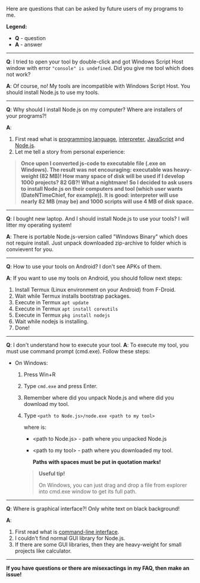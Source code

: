 Here are questions that can be asked by future users of my programs to me.

**Legend:**
* **Q** - question
* **A** - answer

---

**Q**: I tried to open your tool by double-click and got Windows Script Host window with error `"console" is undefined`. Did you give me tool which does not work?

**A**: Of course, no! My tools are incompatible with Windows Script Host. You should install Node.js to use my tools.

---

**Q**: Why should I install Node.js on my computer? Where are installers of your programs?!

**A**: 
1. First read what is [programming language](https://en.wikipedia.org/wiki/Programming_language), [interpreter](https://en.wikipedia.org/wiki/Interpreter_(computing)), [JavaScript](https://en.wikipedia.org/wiki/JavaScript) and [Node.js](https://en.wikipedia.org/wiki/Node.js).
2. Let me tell a story from personal experience:
> **Once upon I converted js-code to executable file (.exe on Windows). The result was not encouraging: executable was heavy-weight (82 MB)! How many space of disk will be used if I develop 1000 projects? 82 GB?! What a nightmare! So I decided to ask users to install Node.js on their computers and tool (which user wants (DateNTimeChief, for example)). It is good: interpreter will use nearly 82 MB (may be) and 1000 scripts will use 4 MB of disk space.**

---

**Q**: I bought new laptop. And I should install Node.js to use your tools? I will litter my operating system!

**A**: There is portable Node.js-version called "Windows Binary" which does not require install. Just unpack downloaded zip-archive to folder which is convievent for you.

---

**Q**: How to use your tools on Android? I don't see APKs of them.

**A**: If you want to use my tools on Android, you should follow next steps:

1. Install Termux (Linux environment on your Android) from F-Droid.
2. Wait while Termux installs bootstrap packages.
3. Execute in Termux `apt update`
4. Execute in Termux `apt install coreutils`
5. Execute in Termux `pkg install nodejs`
6. Wait while nodejs is installing.
7. Done!

---

**Q**: I don't understand how to execute your tool.
**A**: To execute my tool, you must use command prompt (cmd.exe). Follow these steps:
* On Windows:
    1. Press Win+R
    2. Type `cmd.exe` and press Enter.
    3. Remember where did you unpack Node.js and where did you download my tool.
    4. Type `<path to Node.js>/node.exe <path to my tool>`
       
       where is:
       
         * \<path to Node.js\> - path where you unpacked Node.js
         * \<path to my tool\> - path where you downloaded my tool.
           
           **Paths with spaces must be put in quotation marks!**
       
       > **Useful tip!**
       > 
       > On Windows, you can just drag and drop a file from explorer into cmd.exe window to get its full path.

---

**Q**: Where is graphical interface?! Only white text on black background!

**A**: 
1. First read what is [command-line interface](https://en.wikipedia.org/wiki/Command-line_interface).
2. I couldn't find normal GUI library for Node.js.
3. If there are some GUI libraries, then they are heavy-weight for small projects like calculator.

---

**If you have questions or there are misexactings in my FAQ, then make an issue!**
